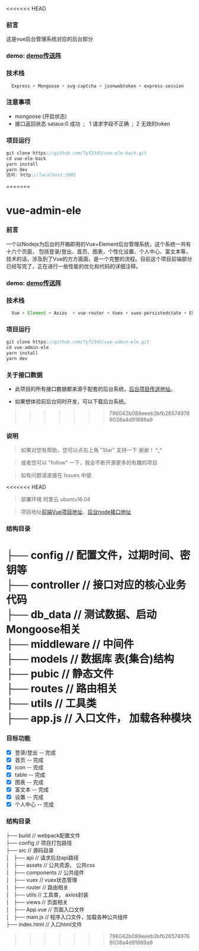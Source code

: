 <<<<<<< HEAD


### 前言
  这是vue后台管理系统对应的后台部分
### demo: [demo传送阵](http://114.215.147.221:8087)
### 技术栈
  ```js
    Express + Mongoose + svg-captcha + jsonwebtoken + express-session
  ```

  ### 注意事项
  - mongoose (开启状态)
  - 接口返回状态 sataus:0 成功&nbsp; ; &nbsp; 1 请求字段不正确&nbsp; ;  &nbsp;2 无效的token

  ### 项目运行
  ```js
  git clone https://github.com/Tyf2345/vue-ele-back.git
  cd vue-ele-back
  yarn install
  yarn dev
  访问: http://localhost:3001
  ```

=======
# vue-admin-ele 

### 前言
  一个以Nodejs为后台的开箱即用的Vue+Element后台管理系统，这个系统一共有十六个页面， 包括登录/登出、首页、图表，个性化设置、个人中心、富文本等，技术的话，涉及到了Vue的方方面面，是一个完整的流程。目前这个项目前端部分已经写完了，正在进行一些性能的优化和代码的详细注释。
### demo: [demo传送阵](http://114.215.147.221:8087)
### 技术栈
  ```js
    Vue + Element + Axios  + vue-router + Vuex + vuex-persistedstate + ES6/7 + Vue-color + Less + Echarts + mavon-editor
  ```

  ### 项目运行
  ```js
  git clone https://github.com/Tyf2345/vue-admin-ele.git
  cd vue-admin-ele
  yarn install
  yarn dev
  ```

  ### 关于接口数据

   - 此项目的所有接口数据都来源于配套的后台系统，[后台项目传送地址](https://github.com/Tyf2345/vue-ele-back)。

   - 如果想体验前后台同时开发，可以下载后台系统。
>>>>>>> 796042b089eeeb3bfb265749769038a4d91889a9

### 说明

>  如果对您有帮助，您可以点右上角 "Star" 支持一下 谢谢！ ^_^

>  或者您可以 "follow" 一下，我会不断开源更多的有趣的项目

>  如有问题请直接在 Issues 中提.

<<<<<<< HEAD
>  部署环境 阿里云 ubuntu16.04 

>  项目地址[前端Vue项目地址](https://github.com/Tyf2345/vue-admin-ele)、[后台node接口地址](https://github.com/Tyf2345/vue-ele-back)


### 结构目录

├── config                                      // 配置文件，过期时间、密钥等 <br/>
├── controller                                  // 接口对应的核心业务代码 <br/>
├── db_data                                     // 测试数据、启动Mongoose相关 <br/>
├── middleware                                  // 中间件 <br/>
├── models                                      // 数据库 表(集合)结构 <br/>
├── pubic                                       // 静态文件 <br/>
├── routes                                      // 路由相关 <br/>
├── utils                                       // 工具类 <br/>
├── app.js                                      // 入口文件， 加载各种模块 <br/>
=======
### 目标功能
- [x] 登录/登出 -- 完成
- [x] 首页 -- 完成
- [x] icon -- 完成
- [x] table -- 完成
- [x] 图表 -- 完成
- [x] 富文本 -- 完成
- [x] 设置 -- 完成
- [x] 个人中心 -- 完成

### 结构目录

├── build                                     // webpack配置文件 <br/>
├── config                                      // 项目打包路径 <br/>
├── src                                         // 源码目录 <br/>
│   ├── api                                     // 请求后台api路径 <br/>
│   ├── assets                                  // 公共资源， 公共css <br/>
│   ├── components                              // 公共组件 <br/>
│   ├── vuex                                    // vuex状态管理 <br/>
│   ├── router                                  // 路由相关 <br/>
│   ├── utils                                   // 工具类， axios封装 <br/>
│   ├── views                                   // 页面相关 <br/>
│   ├── App.vue                                 // 页面入口文件 <br/>
│   ├── main.js                                 // 程序入口文件，加载各种公共组件 <br/>
├── index.html                                  // 入口html文件 <br/>
>>>>>>> 796042b089eeeb3bfb265749769038a4d91889a9


